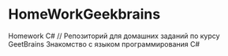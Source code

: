 # HomeWorkGeekbrains
Homework C#
// Репозиторий для домашних заданий по курсу GeetBrains Знакомство с языком программирования С#
